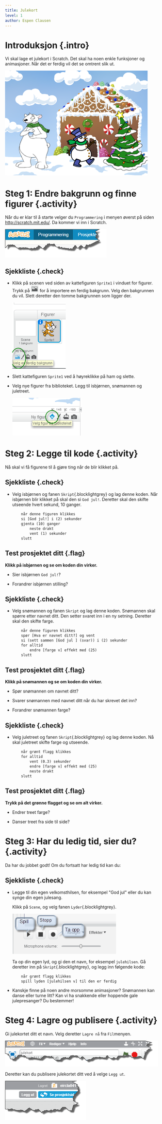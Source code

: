 ```yaml
---
title: Julekort
level: 1
author: Espen Clausen
---
```


# Introduksjon {.intro}

Vi skal lage et julekort i Scratch. Det skal ha noen enkle funksjoner
og animasjoner. Når det er ferdig vil det se omtrent slik ut.

![](julekort.png)

# Steg 1: Endre bakgrunn og finne figurer {.activity}

Når du er klar til å starte velger du `Programmering` i menyen øverst
på siden <http://scratch.mit.edu/>. Da kommer vi inn i Scratch.

![](programmering.png)

## Sjekkliste {.check}

+ Klikk på scenen ved siden av kattefiguren `Sprite1` i vinduet for
  figurer. Trykk på ![](../../bilder/bakgrunn-fra-bibliotek.png) for å
  importere en ferdig bakgrunn. Velg den bakgrunnen du vil. Slett
  deretter den tomme bakgrunnen som ligger der.

    ![](ny_bakgrunn.png)

+ Slett kattefiguren `Sprite1` ved å høyreklikke på ham og slette.

+ Velg nye figurer fra biblioteket. Legg til isbjørnen, snømannen og
  juletreet.

    ![](velg_figurer.png)

# Steg 2: Legge til kode {.activity}

Nå skal vi få figurene til å gjøre ting når de blir klikket på.

## Sjekkliste {.check}

+ Velg isbjørnen og fanen `Skript`{.blocklightgrey} og lag denne
  koden. Når isbjørnen blir klikket på skal den si `God jul!`.
  Deretter skal den skifte utseende hvert sekund, 10 ganger.

    ```blocks
        når denne figuren klikkes
        si [God jul!] i (2) sekunder
        gjenta (10) ganger
            neste drakt
            vent (1) sekunder
        slutt
    ```

## Test prosjektet ditt {.flag}

__Klikk på isbjørnen og se om koden din virker.__

+ Sier isbjørnen `God jul!`?

+ Forandrer isbjørnen stilling?

## Sjekkliste {.check}

+ Velg snømannen og fanen `Skript` og lag denne koden.  Snømannen skal
  spørre etter navnet ditt. Den setter svaret inn i en ny
  setning. Deretter skal den skifte farge.

    ```blocks
        når denne figuren klikkes
        spør [Hva er navnet ditt?] og vent
        si (sett sammen [God jul ] (svar)) i (2) sekunder
        for alltid
            endre [farge v] effekt med (25)
        slutt
    ```

## Test prosjektet ditt {.flag}

__Klikk på snømannen og se om koden din virker.__

+ Spør snømannen om navnet ditt?

+ Svarer snømannen med navnet ditt når du har skrevet det inn?

+ Forandrer snømannen farge?

## Sjekkliste {.check}

+ Velg juletreet og fanen `Skript`{.blocklightgrey} og lag denne
koden.  Nå skal juletreet skifte farge og utseende.

    ```blocks
        når grønt flagg klikkes
        for alltid
            vent (0.3) sekunder
            endre [farge v] effekt med (25)
            neste drakt
        slutt
    ```

## Test prosjektet ditt {.flag}

__Trykk på det grønne flagget og se om alt virker.__

+ Endrer treet farge?

+ Danser treet fra side til side?

# Steg 3: Har du ledig tid, sier du? {.activity}

Da har du jobbet godt! Om du fortsatt har ledig tid kan du:

## Sjekkliste {.check}

+ Legge til din egen velkomsthilsen, for eksempel "God jul" eller du
kan synge din egen julesang.

    Klikk på `Scene`, og velg fanen `Lyder`{.blocklightgrey}.

    ![](lyder.png)

    Ta op din egen lyd, og gi den et navn, for eksempel
    `julehilsen`. Gå deretter inn på `Skript`{.blocklightgrey}, og
    legg inn følgende kode:

    ```blocks
        når grønt flagg klikkes
        spill lyden [julehilsen v] til den er ferdig
    ```

+ Kanskje finne på noen andre morsomme animasjoner? Snømannen kan
danse eller turne litt? Kan vi ha snakkende eller hoppende gale
julepresanger? Du bestemmer!

# Steg 4: Lagre og publisere {.activity}

Gi julekortet ditt et navn. Velg deretter `Lagre nå` fra `Fil`menyen.

![](lagre.png)

Deretter kan du publisere julekortet ditt ved å velge `Legg ut`.

![](leggut.png)
